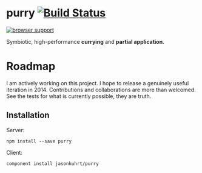 # purry [![Build Status](https://travis-ci.org/jasonkuhrt/purry.png?branch=master)](https://travis-ci.org/jasonkuhrt/purry)

[![browser support](https://ci.testling.com/jasonkuhrt/purry.png)
](https://ci.testling.com/jasonkuhrt/purry)

  Symbiotic, high-performance **currying** and **partial application**.

# Roadmap
  I am actively working on this project. I hope to release a genuinely useful iteration in 2014. Contributions and collaborations are more than welcomed. See the tests for what is currently possible, they are truth.

## Installation

Server:
```
npm install --save purry
```

Client:
```
component install jasonkuhrt/purry
```
